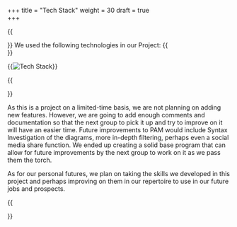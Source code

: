 +++
title = "Tech Stack"
weight = 30
draft = true  
+++


{{<section title="Tech Stack">}}
We used the following technologies in our Project:
{{</section>}}

{{<image src="Techstack2.png" alt="Tech Stack">}}

{{<section title="Future">}}

As this is a project on a limited-time basis, we are not planning on adding new features. However, we are going to add enough comments and documentation so that the next group to pick it up and try to improve on it will have an easier time. Future improvements to PAM would include Syntax Investigation of the diagrams, more in-depth filtering, perhaps even a social media share function. We ended up creating a solid base program that can allow for future improvements by the next group to work on it as we pass them the torch.

As for our personal futures, we plan on taking the skills we developed in this project and perhaps improving on them in our repertoire to use in our future jobs and prospects.


{{</section>}}

